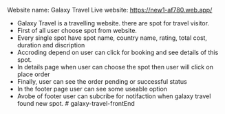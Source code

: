 
Website name: Galaxy Travel
Live website: https://new1-af780.web.app/

* Galaxy Travel is a travelling website. there are  spot for travel visitor.
* First of all user choose spot from website.
* Every single spot have spot name, country name, rating, total cost, duration and discription
* Accroding depend on user can click for booking and see details of this spot.
* In details page when user can choose the  spot then user will click on place order
* Finally, user can see the order pending or successful status
* In the footer page user can see some useable option
* Avobe of footer user can subcribe for notifaction when galaxy travel found new spot.
#   g a l a x y - t r a v e l - f r o n t E n d  
 
